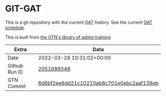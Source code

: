 # GIT-GAT

This is a git repository with the current <abbr title="Galaxy Admin Training">GAT</abbr> history. See the current [GAT schedule](https://gxy.io/gat).

This is built from [the GTN's library of admin training](https://training.galaxyproject.org/training-material/topics/admin/)

Extra | Data
--- | ---
Date | 2022-03-28 10:31:02+00:00
Github Run ID | [2051689548](https://github.com/galaxyproject/training-material/actions/runs/2051689548)
GTN Commit | [6d6bf2ee6dd21c10210ab6c701e0ebc2aaf139eb](https://github.com/galaxyproject/training-material/tree/6d6bf2ee6dd21c10210ab6c701e0ebc2aaf139eb)
